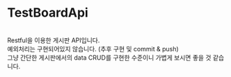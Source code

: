 # TestBoardApi
<br>Restful을 이용한 게시판 API입니다.
<br>예외처리는 구현되어있지 않습니다. (추후 구현 및 commit & push)
<br>그냥 간단한 게시판에서의 data CRUD를 구현한 수준이니 가볍게 보시면 좋을 것 같습니다.
